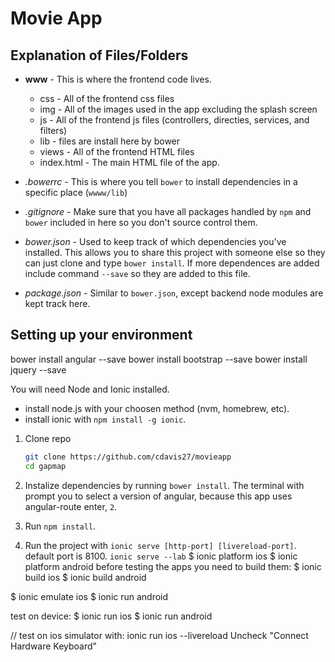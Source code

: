 Movie App
=============

## Explanation of Files/Folders ##

+ **www** - This is where the frontend code lives.
  + css - All of the frontend css files
  + img - All of the images used in the app excluding the splash screen
  + js - All of the frontend js files (controllers, directies, services, and filters)
  + lib - files are install here by bower
  + views - All of the frontend HTML files
  + index.html - The main HTML file of the app. 

+ *.bowerrc* - This is where you tell `bower` to install dependencies in a specific place (`wwww/lib`)
+ *.gitignore* - Make sure that you have all packages handled by `npm` and `bower` included in here so you don't source control them. 
+ *bower.json* - Used to keep track of which dependencies you've installed. This allows you to share this project with someone else so they can just clone and type `bower install`. If more dependences are added include command `--save` so they are added to this file. 
+ *package.json* - Similar to `bower.json`, except backend node modules are kept track here.


## Setting up your environment ##

bower install angular --save
bower install bootstrap --save
bower install jquery --save

You will need Node and Ionic installed.
  - install node.js with your choosen method (nvm, homebrew, etc).
  - install ionic with `npm install -g ionic`.

1. Clone repo

    ```bash
    git clone https://github.com/cdavis27/movieapp
    cd gapmap
    ```

2. Instalize dependencies by running `bower install`. The terminal with prompt you to select a version of angular, because this app uses angular-route enter, `2`.

3. Run `npm install`.

4. Run the project with `ionic serve [http-port] [livereload-port]`. default port is 8100.
  `ionic serve --lab`
  $ ionic platform ios 
  $ ionic platform android
  before testing the apps you need to build them:
  $ ionic build ios 
  $ ionic build android

  $ ionic emulate ios
  $ ionic run android

  test on device:
  $ ionic run ios
  $ ionic run android

  // test on ios simulator with:
  ionic run ios --livereload
  Uncheck "Connect Hardware Keyboard"

